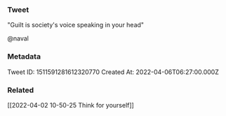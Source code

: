 ### Tweet
"Guilt is society's voice speaking in your head" 

@naval

### Metadata
Tweet ID: 1511591281612320770
Created At: 2022-04-06T06:27:00.000Z

### Related
[[2022-04-02 10-50-25 Think for yourself]]

